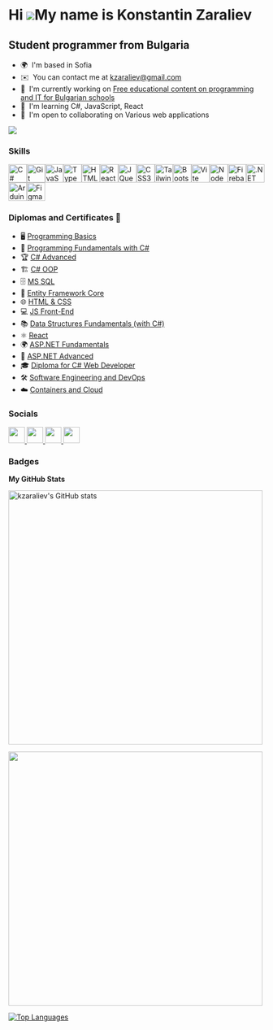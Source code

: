 Hi ![](https://user-images.githubusercontent.com/18350557/176309783-0785949b-9127-417c-8b55-ab5a4333674e.gif)My name is Konstantin Zaraliev
===========================================================================================================================================

Student programmer from Bulgaria
--------------------------------

* 🌍  I'm based in Sofia
* ✉️  You can contact me at [kzaraliev@gmail.com](mailto:kzaraliev@gmail.com)
* 🚀  I'm currently working on [Free educational content on programming and IT for Bulgarian schools](http://github.com/BG-IT-Edu/School-Programming)
* 🧠  I'm learning C#, JavaScript, React
* 🤝  I'm open to collaborating on Various web applications

<a href="https://www.github.com/kzaraliev" target="_blank" rel="noreferrer"><img
src="https://img.shields.io/github/followers/kzaraliev?logo=github&style=for-the-badge&color=0891b2&labelColor=22272e" /></a>

### Skills


<p align="left">
<a href="https://docs.microsoft.com/en-us/dotnet/csharp/" target="_blank" rel="noreferrer"><img src="https://raw.githubusercontent.com/danielcranney/readme-generator/main/public/icons/skills/csharp-colored.svg" width="36" height="36" alt="C#" /></a><a href="https://git-scm.com/" target="_blank" rel="noreferrer"><img src="https://raw.githubusercontent.com/danielcranney/readme-generator/main/public/icons/skills/git-colored.svg" width="36" height="36" alt="Git" /></a><a href="https://developer.mozilla.org/en-US/docs/Web/JavaScript" target="_blank" rel="noreferrer"><img src="https://raw.githubusercontent.com/danielcranney/readme-generator/main/public/icons/skills/javascript-colored.svg" width="36" height="36" alt="JavaScript" /></a><a href="https://www.typescriptlang.org/" target="_blank" rel="noreferrer"><img src="https://raw.githubusercontent.com/danielcranney/readme-generator/main/public/icons/skills/typescript-colored.svg" width="36" height="36" alt="TypeScript" /></a><a href="https://developer.mozilla.org/en-US/docs/Glossary/HTML5" target="_blank" rel="noreferrer"><img src="https://raw.githubusercontent.com/danielcranney/readme-generator/main/public/icons/skills/html5-colored.svg" width="36" height="36" alt="HTML5" /></a><a href="https://reactjs.org/" target="_blank" rel="noreferrer"><img src="https://raw.githubusercontent.com/danielcranney/readme-generator/main/public/icons/skills/react-colored.svg" width="36" height="36" alt="React" /></a><a href="https://jquery.com/" target="_blank" rel="noreferrer"><img src="https://raw.githubusercontent.com/danielcranney/readme-generator/main/public/icons/skills/jquery-colored.svg" width="36" height="36" alt="JQuery" /></a><a href="https://www.w3.org/TR/CSS/#css" target="_blank" rel="noreferrer"><img src="https://raw.githubusercontent.com/danielcranney/readme-generator/main/public/icons/skills/css3-colored.svg" width="36" height="36" alt="CSS3" /></a><a href="https://tailwindcss.com/" target="_blank" rel="noreferrer"><img src="https://raw.githubusercontent.com/danielcranney/readme-generator/main/public/icons/skills/tailwindcss-colored.svg" width="36" height="36" alt="TailwindCSS" /></a><a href="https://getbootstrap.com/" target="_blank" rel="noreferrer"><img src="https://raw.githubusercontent.com/danielcranney/readme-generator/main/public/icons/skills/bootstrap-colored.svg" width="36" height="36" alt="Bootstrap" /></a><a href="https://vitejs.dev/" target="_blank" rel="noreferrer"><img src="https://raw.githubusercontent.com/danielcranney/readme-generator/main/public/icons/skills/vite-colored.svg" width="36" height="36" alt="Vite" /></a><a href="https://nodejs.org/en/" target="_blank" rel="noreferrer"><img src="https://raw.githubusercontent.com/danielcranney/readme-generator/main/public/icons/skills/nodejs-colored.svg" width="36" height="36" alt="NodeJS" /></a><a href="https://firebase.google.com/" target="_blank" rel="noreferrer"><img src="https://raw.githubusercontent.com/danielcranney/readme-generator/main/public/icons/skills/firebase-colored.svg" width="36" height="36" alt="Firebase" /></a><a href="https://dotnet.microsoft.com/en-us/" target="_blank" rel="noreferrer"><img src="https://raw.githubusercontent.com/danielcranney/readme-generator/main/public/icons/skills/dot-net-colored.svg" width="36" height="36" alt=".NET" /></a><a href="https://store.arduino.cc/?gclid=Cj0KCQjw2eilBhCCARIsAG0Pf8uueBifykWcsSS4LPESeGQfxGVKJYnzV7bz471XfknQJy_1VINVWM8aAkLtEALw_wcB" target="_blank" rel="noreferrer"><img src="https://raw.githubusercontent.com/danielcranney/readme-generator/main/public/icons/skills/arduino-colored.svg" width="36" height="36" alt="Arduino" /></a><a href="https://www.figma.com/" target="_blank" rel="noreferrer"><img src="https://raw.githubusercontent.com/danielcranney/readme-generator/main/public/icons/skills/figma-colored.svg" width="36" height="36" alt="Figma" /></a>
</p>

### Diplomas and Certificates 📜
*  🖥️  [Programming Basics](https://github.com/kzaraliev/kzaraliev/blob/main/Programming%20Basics%20-%20January%202022%20-%20Certificate.pdf)
*  🔧  [Programming Fundamentals with C#](https://github.com/kzaraliev/kzaraliev/blob/main/Programming%20Fundamentals%20with%20C%23%20-%20May%202022%20-%20Certificate.pdf)
*  🏆  [C# Advanced](https://github.com/kzaraliev/kzaraliev/blob/main/C%23%20Advanced%20-%20September%202022%20-%20Certificate.pdf)
*  🏗️  [C# OOP](https://github.com/kzaraliev/kzaraliev/blob/main/C%23%20OOP%20-%20October%202022%20-%20Certificate.pdf)
*  🗄️   [MS SQL](https://github.com/kzaraliev/kzaraliev/blob/main/MS%20SQL%20-%20January%202023%20-%20Certificate.pdf)
*  🔗  [Entity Framework Core](https://github.com/kzaraliev/kzaraliev/blob/main/Entity%20Framework%20Core%20-%20February%202023%20-%20Certificate.pdf)
*  🌐  [HTML & CSS](https://github.com/kzaraliev/kzaraliev/blob/main/HTML%20%26%20CSS%20-%20May%202023%20-%20Certificate.pdf)
*  💻  [JS Front-End](https://github.com/kzaraliev/kzaraliev/blob/main/JS%20Front-End%20-%20June%202023%20-%20Certificate.pdf)
*  📚  [Data Structures Fundamentals (with C#)](https://github.com/kzaraliev/kzaraliev/blob/main/Data%20Structures%20Fundamentals%20(with%20C%23)%20-%20September%202023%20-%20Certificate.pdf)
*  ⚛️  [React](https://github.com/kzaraliev/kzaraliev/blob/main/ReactJS%20-%20October%202023%20-%20Certificate.pdf)
*  🌍  [ASP.NET Fundamentals](https://github.com/kzaraliev/kzaraliev/blob/main/ASP.NET%20Fundamentals%20-%20January%202024%20-%20Certificate.pdf)
*  🚀  [ASP.NET Advanced](https://github.com/kzaraliev/kzaraliev/blob/main/ASP.NET%20Advanced%20-%20February%202024%20-%20Certificate.pdf)
*  🎓  [Diploma for C# Web Developer](https://github.com/kzaraliev/kzaraliev/blob/main/Diploma%20for%20C%23%20Web%20Developer.pdf)
*  🛠️  [Software Engineering and DevOps](https://github.com/kzaraliev/kzaraliev/blob/main/Software%20Engineering%20and%20DevOps%20-%20September%202024%20-%20Certificate.pdf)
*  ☁️  [Containers and Cloud](https://github.com/kzaraliev/kzaraliev/blob/main/Containers%20and%20Cloud%20-%20October%202024%20-%20Certificate.pdf)

### Socials

<p align="left"> <a href="https://discord.com/users/.kosebose" target="_blank" rel="noreferrer"> <picture> <source media="(prefers-color-scheme: white)" srcset="undefined" /> <source media="(prefers-color-scheme: light)" srcset="https://raw.githubusercontent.com/danielcranney/readme-generator/main/public/icons/socials/discord.svg" /> <img src="https://raw.githubusercontent.com/danielcranney/readme-generator/main/public/icons/socials/discord.svg" width="32" height="32" /> </picture> </a> <a href="https://www.facebook.com/profile.php?id=100012954511276" target="_blank" rel="noreferrer"> <picture> <source media="(prefers-color-scheme: white)" srcset="https://raw.githubusercontent.com/danielcranney/readme-generator/main/public/icons/socials/facebook-dark.svg" /> <source media="(prefers-color-scheme: light)" srcset="https://raw.githubusercontent.com/danielcranney/readme-generator/main/public/icons/socials/facebook.svg" /> <img src="https://raw.githubusercontent.com/danielcranney/readme-generator/main/public/icons/socials/facebook.svg" width="32" height="32" /> </picture> </a> <a href="https://www.github.com/kzaraliev" target="_blank" rel="noreferrer"> <picture> <source media="(prefers-color-scheme: dark)" srcset="https://raw.githubusercontent.com/danielcranney/readme-generator/main/public/icons/socials/github-dark.svg" /> <source media="(prefers-color-scheme: light)" srcset="https://raw.githubusercontent.com/danielcranney/readme-generator/main/public/icons/socials/github.svg" /> <img src="https://raw.githubusercontent.com/danielcranney/readme-generator/main/public/icons/socials/github.svg" width="32" height="32" /> </picture> </a> <a href="http://www.instagram.com/konstantin_zaraliev" target="_blank" rel="noreferrer"> <picture> <source media="(prefers-color-scheme: dark)" srcset="https://upload.wikimedia.org/wikipedia/commons/thumb/a/a5/Instagram_icon.png/600px-Instagram_icon.png" /> <source media="(prefers-color-scheme: light)" srcset="https://raw.githubusercontent.com/danielcranney/readme-generator/main/public/icons/socials/instagram.svg" /> <img src="https://raw.githubusercontent.com/danielcranney/readme-generator/main/public/icons/socials/instagram.svg" width="32" height="32" /> </picture> </a></p>

### Badges

<b>My GitHub Stats</b>

<a href="http://www.github.com/kzaraliev"><img src="https://github-readme-stats.vercel.app/api?username=kzaraliev&show_icons=true&hide=prs,&count_private=true&title_color=0891b2&text_color=ffffff&icon_color=0891b2&bg_color=22272e&hide_border=true&show_icons=true" alt="kzaraliev's GitHub stats" width=500/></a>

<a href="http://www.github.com/kzaraliev"><img src="https://github-readme-streak-stats.herokuapp.com/?user=kzaraliev&stroke=ffffff&background=22272e&ring=0891b2&fire=0891b2&currStreakNum=ffffff&currStreakLabel=0891b2&sideNums=ffffff&sideLabels=ffffff&dates=ffffff&hide_border=true" width=500 /></a>

<a href="https://github.com/kzaraliev" align="left"><img src="https://github-readme-stats.vercel.app/api/top-langs/?username=kzaraliev&langs_count=10&title_color=0891b2&text_color=ffffff&icon_color=0891b2&bg_color=22272e&hide_border=true&locale=en&custom_title=Top%20%Languages" alt="Top Languages" /></a>
